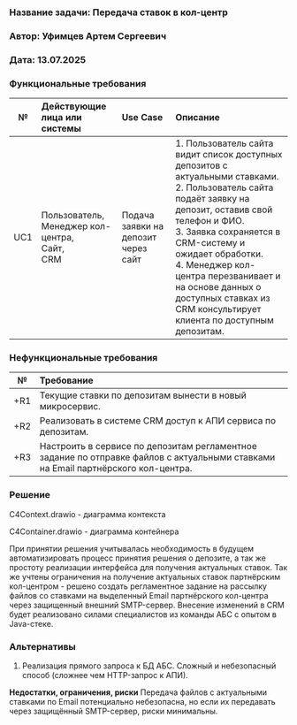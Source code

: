 ### <a name="_b7urdng99y53"></a>**Название задачи:** Передача ставок в кол-центр
### <a name="_hjk0fkfyohdk"></a>**Автор:** Уфимцев Артем Сергеевич
### <a name="_uanumrh8zrui"></a>**Дата:** 13.07.2025
### <a name="_3bfxc9a45514"></a>**Функциональные требования**

|**№**|**Действующие лица или системы**|**Use Case**| **Описание**                                                                                                                                                                                                                                                                                                                                                     |
| :-: | :- | :- |:-----------------------------------------------------------------------------------------------------------------------------------------------------------------------------------------------------------------------------------------------------------------------------------------------------------------------------------------------------------------|
|  UC1  | Пользователь, <br/>Менеджер кол-центра, <br/>Сайт, <br/>CRM                                            | Подача заявки на депозит через сайт     | 1. Пользователь сайта видит список доступных депозитов с актуальными ставками.<br/>2. Пользователь сайта подаёт заявку на депозит, оставив свой телефон и ФИО.<br/>3. Заявка сохраняется в CRM-систему и ожидает обработки.<br/>4. Менеджер кол-центра перезванивает и на основе данных о доступных ставках из CRM консультирует клиента по доступным депозитам. |
### <a name="_u8xz25hbrgql"></a>**Нефункциональные требования**

| **№** | **Требование**                                                                                                                    |
|:-----:|:----------------------------------------------------------------------------------------------------------------------------------|
|  +R1  | Текущие ставки по депозитам вынести в новый микросервис.                                                                          |
|  +R2  | Реализовать в системе CRM доступ к АПИ сервиса по депозитам.                                                                      |
|  +R3  | Настроить в сервисе по депозитам регламентное задание по отправке файлов с актуальными ставками на Email партнёрского кол-центра. |
### <a name="_qmphm5d6rvi3"></a>**Решение**
C4Context.drawio - диаграмма контекста

C4Container.drawio - диаграмма контейнера

При принятии решения учитывалась необходимость в будущем автоматизировать процесс принятия решения о депозите, а так же простоту реализации интерфейса для получения актуальных ставок.
Так же учтены ограничения на получение актуальных ставок партнёрским кол-центром - решено создать регламентное задание на рассылку файлов со ставками на выделенный Email партнёрского кол-центра через защищенный внешний SMTP-сервер.
Внесение изменений в CRM будет реализовано силами специалистов из команды АБС с опытом в Java-стеке.
### <a name="_bjrr7veeh80c"></a>**Альтернативы**
1. Реализация прямого запроса к БД АБС. Сложный и небезопасный способ (сложнее чем HTTP-запрос к АПИ).

**Недостатки, ограничения, риски**
Передача файлов с актуальными ставками по Email потенциально небезопасна, но если их передавать через защищённый SMTP-сервер, риски минимальны.